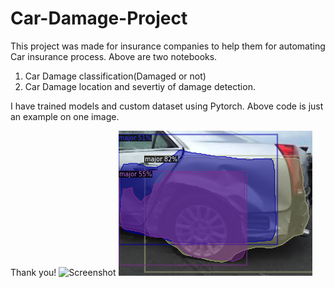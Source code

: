 # Car-Damage-Project

This project was made for insurance companies to help them for automating Car insurance process.
Above are two notebooks.
1. Car Damage classification(Damaged or not)
2. Car Damage location and severtiy of damage detection.

I have trained models and custom dataset using Pytorch. 
Above code is just an example on one image.

Thank you!
![Screenshot]("CarDamage.png") 
![Screenshot](identify_damage_severity.png) 
